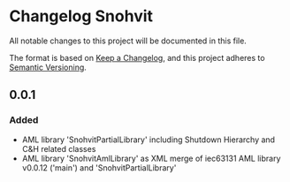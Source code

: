# Changelog Snohvit

All notable changes to this project will be documented in this file.

The format is based on [Keep a Changelog](https://keepachangelog.com/en/1.0.0/),
and this project adheres to [Semantic Versioning](https://semver.org/spec/v2.0.0.html).

## 0.0.1

### Added

- AML library 'SnohvitPartialLibrary' including Shutdown Hierarchy and C&H related classes
- AML library 'SnohvitAmlLibrary' as XML merge of iec63131 AML library v0.0.12 ('main') and 'SnohvitPartialLibrary'